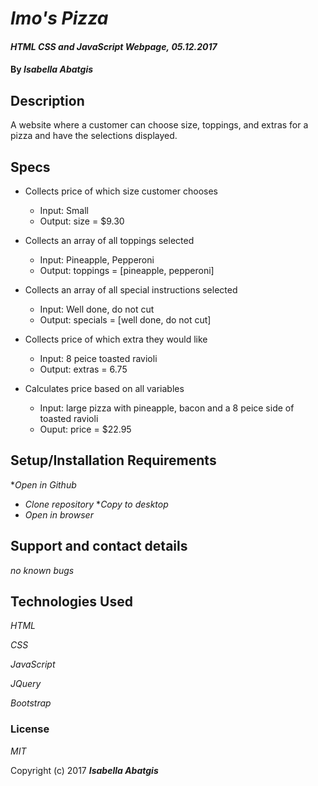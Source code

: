 # _Imo's Pizza_

#### _HTML CSS and JavaScript Webpage,_ _05.12.2017_

#### By _**Isabella Abatgis**_

## Description

A website where a customer can choose size, toppings, and extras for a pizza and have the selections displayed.

## Specs

- Collects price of which size customer chooses
  - Input: Small
  - Output: size = $9.30

- Collects an array of all toppings selected
  - Input: Pineapple, Pepperoni
  - Output: toppings = [pineapple, pepperoni]

- Collects an array of all special instructions selected
  - Input: Well done, do not cut
  - Output: specials = [well done, do not cut]

- Collects price of which extra they would like
  - Input: 8 peice toasted ravioli
  - Output: extras = 6.75

- Calculates price based on all variables
  - Input: large pizza with pineapple, bacon and a 8 peice side of toasted ravioli
  - Ouput: price = $22.95

## Setup/Installation Requirements

*_Open in Github_
* _Clone repository_
*_Copy to desktop_
* _Open in browser_

## Support and contact details

_no known bugs_

## Technologies Used

_HTML_

_CSS_

_JavaScript_

_JQuery_

_Bootstrap_

### License

*MIT*

Copyright (c) 2017 **_Isabella Abatgis_**
